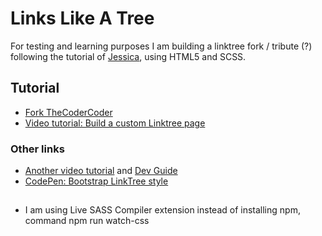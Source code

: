 # Links Like A Tree

For testing and learning purposes I am building a linktree fork / tribute (?) following the tutorial of [Jessica](https://coder-coder.com/about/), using HTML5 and SCSS.

## Tutorial

- [Fork TheCoderCoder](https://github.com/thecodercoder/diy-links-page)
- [Video tutorial: Build a custom Linktree page](https://www.youtube.com/watch?v=ySE6iGgLT1c)

### Other links

- [Another video tutorial](https://www.youtube.com/watch?v=izxZIOjcSsA) and [Dev Guide](https://dev.to/arvindmehairjan/how-to-build-a-custom-linktree-page-with-html-css-for-beginners-44i3)
- [CodePen: Bootstrap LinkTree style](https://codepen.io/badiali/pen/yLeRGje)

## 

- I am using Live SASS Compiler extension instead of installing npm, command npm run watch-css